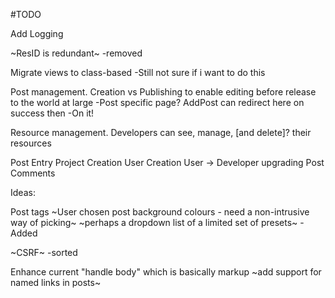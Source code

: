 #TODO




Add Logging

~ResID is redundant~ -removed


Migrate views to class-based
-Still not sure if i want to do this


Post management.
Creation vs Publishing to enable editing before release to the world at large
-Post specific page? AddPost can redirect here on success then
	-On it!

Resource management.
Developers can see, manage, [and delete]? their resources

Post Entry
Project Creation
User Creation
User -> Developer upgrading
Post Comments


Ideas:

Post tags
~User chosen post background colours - need a non-intrusive way of picking~
	~perhaps a dropdown list of a limited set of presets~
	-Added

~CSRF~ -sorted

Enhance current "handle body" which is basically markup
	~add support for named links in posts~
